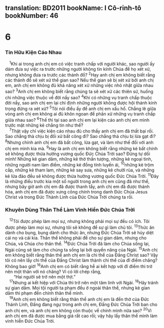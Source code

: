 translation: BD2011
bookName: I Cô-rinh-tô 
bookNumber: 46
-------

<div class="title"><h1>6</h1><h3>Tín Hữu Kiện Cáo Nhau</h3></div>
<span class="verse 1co_6_1"> <sup>1</sup>Khi ai trong anh chị em có việc tranh chấp với người khác, sao người ấy dám đưa sự việc ra trước những người không tin kính Chúa để họ xét xử, nhưng không đưa ra trước các thánh đồ? </span>
<span class="verse 1co_6_2"><sup>2</sup>Hay anh chị em không biết rằng các thánh đồ sẽ xét xử thế gian sao? Nếu thế gian sẽ bị xét xử bởi anh chị em, anh chị em không đủ khả năng xét xử những việc nhỏ nhặt giữa nhau sao? </span>
<span class="verse 1co_6_3"><sup>3</sup>Anh chị em không biết rằng chúng ta sẽ xét xử các thiên sứ, huống chi những việc thuộc về đời nầy sao? </span>
<span class="verse 1co_6_4"><sup>4</sup>Khi có những vụ tranh chấp thuộc đời nầy, sao anh chị em lại chỉ định những người không được hội thánh kính trọng đứng ra xét xử? </span>
<span class="verse 1co_6_5"><sup>5</sup>Tôi nói điều ấy để anh chị em xấu hổ. Chẳng lẽ giữa vòng anh chị em không ai đủ khôn ngoan để phân xử những vụ tranh chấp giữa nhau sao? </span>
<span class="verse 1co_6_6"><sup>6</sup>Thế thì tại sao anh chị em lại kiện cáo anh chị em mình trước mặt những kẻ chẳng tin như thế?<br/></span>
<span class="verse 1co_6_7"> <sup>7</sup>Thật vậy chỉ việc kiện cáo nhau đủ cho thấy anh chị em đã thất bại rồi. Sao chẳng thà chịu bị đối xử bất công đi? Sao chẳng thà chịu bị lừa gạt đi? </span>
<span class="verse 1co_6_8"><sup>8</sup>Nhưng chính anh chị em đã bất công, lừa gạt, và làm như thế đối với anh chị em mình kia mà. </span>
<span class="verse 1co_6_9"><sup>9</sup>Hay là anh chị em không biết rằng những kẻ bất chính sẽ không được thừa hưởng vương quốc Ðức Chúa Trời sao? Ðừng tự dối mình! Những kẻ gian dâm, những kẻ thờ thần tượng, những kẻ ngoại tình, những người nam làm điếm, những kẻ đồng tính luyến ái, </span>
<span class="verse 1co_6_10"><sup>10</sup>những kẻ trộm cắp, những kẻ tham lam, những kẻ say sưa, những kẻ chưởi rủa, và những kẻ lừa đảo đều sẽ không được thừa hưởng vương quốc Ðức Chúa Trời. </span>
<span class="verse 1co_6_11"><sup>11</sup>Ðây là những điều trước kia một số người trong anh chị em cũng đã như thế, nhưng bây giờ anh chị em đã được thanh tẩy, anh chị em đã được thánh hóa, anh chị em đã được xưng công chính trong danh Ðức Chúa Jesus Christ và trong Ðức Thánh Linh của Ðức Chúa Trời chúng ta rồi.<br/></span>
<div class="title"><h3>Khuyên Dùng Thân Thể Làm Vinh Hiển Ðức Chúa Trời</h3></div>
<span class="verse 1co_6_12"> <sup>12</sup>Tôi được phép làm mọi sự, nhưng không phải mọi sự đều có ích. Tôi được phép làm mọi sự, nhưng tôi sẽ không để sự gì làm chủ tôi. </span>
<span class="verse 1co_6_13"><sup>13</sup>Thức ăn dành cho bụng, bụng dành cho thức ăn, nhưng Ðức Chúa Trời sẽ hủy diệt cái nọ và cái kia. Thân thể không phải để cho sự gian dâm, nhưng cho Chúa, và Chúa cho thân thể. </span>
<span class="verse 1co_6_14"><sup>14</sup>Ðức Chúa Trời đã làm cho Chúa sống lại, Ngài cũng sẽ làm cho chúng ta sống lại bởi quyền năng của Ngài. </span>
<span class="verse 1co_6_15"><sup>15</sup>Anh chị em không biết rằng thân thể anh chị em là chi thể của Ðấng Christ sao? Vậy tôi có nên lấy chi thể của Ðấng Christ làm thành chi thể của đĩ điếm chăng? Không bao giờ! </span>
<span class="verse 1co_6_16"><sup>16</sup>Anh chị em có biết rằng hễ ai kết hợp với đĩ điếm thì trở nên một thân với nó chăng? Vì có lời chép rằng,<br/>  “Hai người sẽ trở nên một thịt.” <br/></span>
<span class="verse 1co_6_17"> <sup>17</sup>Nhưng ai kết hiệp với Chúa thì trở nên một tâm linh với Ngài. </span>
<span class="verse 1co_6_18"><sup>18</sup>Hãy tránh sự gian dâm. Mọi tội người ta phạm đều ở ngoài thân thể, nhưng kẻ gian dâm thì phạm đến chính thân thể mình.<br/></span>
<span class="verse 1co_6_19"> <sup>19</sup>Anh chị em không biết rằng thân thể anh chị em là đền thờ của Ðức Thánh Linh, Ðấng đang ngự trong anh chị em, Ðấng Ðức Chúa Trời ban cho anh chị em, và anh chị em không còn thuộc về chính mình nữa sao? </span>
<span class="verse 1co_6_20"><sup>20</sup>Vì anh chị em đã được mua bằng giá rất cao rồi; vậy hãy lấy thân thể mình làm vinh hiển Ðức Chúa Trời.<br/></span>
